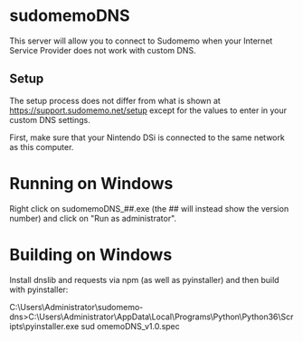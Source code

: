 # sudomemoDNS

This server will allow you to connect to Sudomemo when
your Internet Service Provider does not work with custom DNS.

## Setup

The setup process does not differ from what is shown at
https://support.sudomemo.net/setup except for the values
to enter in your custom DNS settings.

First, make sure that your Nintendo DSi is connected to the
same network as this computer.

# Running on Windows

Right click on sudomemoDNS_##.exe (the ## will instead show the version number) and click on "Run as administrator".

# Building on Windows

Install dnslib and requests via npm (as well as pyinstaller) and then build with pyinstaller:

C:\Users\Administrator\sudomemo-dns>C:\Users\Administrator\AppData\Local\Programs\Python\Python36\Scripts\pyinstaller.exe sud
omemoDNS_v1.0.spec
